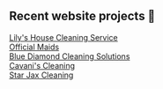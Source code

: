 ## Recent website projects 👋

<!--
**murilofontes1/murilofontes1** is a ✨ _special_ ✨ repository because its `README.md` (this file) appears on your GitHub profile.

Here are some ideas to get you started:

- 🔭 I’m currently working on ...
- 🌱 I’m currently learning ...
- 👯 I’m looking to collaborate on ...
- 🤔 I’m looking for help with ...
- 💬 Ask me about ...
- 📫 How to reach me: ...
- 😄 Pronouns: ...
- ⚡ Fun fact: ...
-->

<a href="https://lilyhousecleaningservice.com/">Lily's House Cleaning Service</a><br>
<a href="https://officialmaids.com/">Official Maids</a><br>
<a href="https://bluediamondcleaningsolutions.com/">Blue Diamond Cleaning Solutions</a><br>
<a href="https://cavaniscleaning.com/">Cavani's Cleaning</a><br>
<a href="https://starjaxcleaning.com/">Star Jax Cleaning</a>
